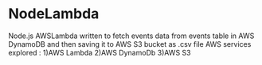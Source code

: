 # NodeLambda
Node.js AWSLambda written to fetch events data from events table in AWS DynamoDB and then saving it to AWS S3 bucket as .csv file
AWS services explored :
1)AWS Lambda
2)AWS DynamoDb
3)AWS S3

